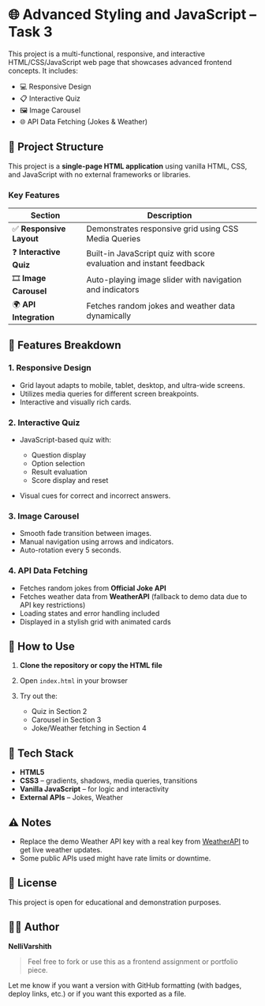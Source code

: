 
# 🌐 Advanced Styling and JavaScript – Task 3

This project is a multi-functional, responsive, and interactive HTML/CSS/JavaScript web page that showcases advanced frontend concepts. It includes:

* 💻 Responsive Design
* 📋 Interactive Quiz
* 🖼️ Image Carousel
* 🌐 API Data Fetching (Jokes & Weather)

## 📁 Project Structure

This project is a **single-page HTML application** using vanilla HTML, CSS, and JavaScript with no external frameworks or libraries.

### Key Features

| Section                 | Description                                                         |
| ----------------------- | ------------------------------------------------------------------- |
| ✅ **Responsive Layout** | Demonstrates responsive grid using CSS Media Queries                |
| ❓ **Interactive Quiz**  | Built-in JavaScript quiz with score evaluation and instant feedback |
| 🎞️ **Image Carousel**  | Auto-playing image slider with navigation and indicators            |
| 🌍 **API Integration**  | Fetches random jokes and weather data dynamically                   |

## 🧩 Features Breakdown

### 1. **Responsive Design**

* Grid layout adapts to mobile, tablet, desktop, and ultra-wide screens.
* Utilizes media queries for different screen breakpoints.
* Interactive and visually rich cards.

### 2. **Interactive Quiz**

* JavaScript-based quiz with:

  * Question display
  * Option selection
  * Result evaluation
  * Score display and reset
* Visual cues for correct and incorrect answers.

### 3. **Image Carousel**

* Smooth fade transition between images.
* Manual navigation using arrows and indicators.
* Auto-rotation every 5 seconds.

### 4. **API Data Fetching**

* Fetches random jokes from **Official Joke API**
* Fetches weather data from **WeatherAPI** (fallback to demo data due to API key restrictions)
* Loading states and error handling included
* Displayed in a stylish grid with animated cards

## 🔧 How to Use

1. **Clone the repository or copy the HTML file**
2. Open `index.html` in your browser
3. Try out the:

   * Quiz in Section 2
   * Carousel in Section 3
   * Joke/Weather fetching in Section 4



## 🌈 Tech Stack

* **HTML5**
* **CSS3** – gradients, shadows, media queries, transitions
* **Vanilla JavaScript** – for logic and interactivity
* **External APIs** – Jokes, Weather

## ⚠️ Notes

* Replace the demo Weather API key with a real key from [WeatherAPI](https://www.weatherapi.com/) to get live weather updates.
* Some public APIs used might have rate limits or downtime.

## 📄 License

This project is open for educational and demonstration purposes.

## 👩‍💻 Author

**NelliVarshith**

> Feel free to fork or use this as a frontend assignment or portfolio piece.


Let me know if you want a version with GitHub formatting (with badges, deploy links, etc.) or if you want this exported as a file.
